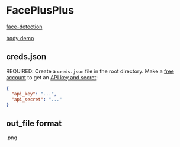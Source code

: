 # FacePlusPlus

[face-detection](https://www.faceplusplus.com/face-detection/#demo)

[body demo](https://console.faceplusplus.com/service/body/intro)

## creds.json

REQUIRED: Create a `creds.json` file in the root directory. Make a [free account](https://console.faceplusplus.com/documents/6329693) to get an [API key and secret](https://console.faceplusplus.com/app/apikey/list):

```json
{
  "api_key": "...",
  "api_secret": "..."
}
```

## out_file format

.png
